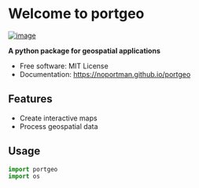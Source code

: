 # Welcome to portgeo


[![image](https://img.shields.io/pypi/v/portgeo.svg)](https://pypi.python.org/pypi/portgeo)


**A python package for geospatial applications**


-   Free software: MIT License
-   Documentation: <https://noportman.github.io/portgeo>


## Features

-   Create interactive maps
-   Process geospatial data


## Usage

```python
import portgeo
import os
```

